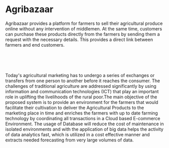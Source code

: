 # Agribazaar

Agribazaar provides a platform for farmers to sell their agricultural produce online without any intervention of middlemen. At the same time, customers can purchase these products directly from the farmers by sending them a request with the necessary details. This provides a direct link between farmers and end customers.

<br /><br /><br />

Today's agricultural marketing has to undergo a series of exchanges or transfers from one person
to another before it reaches the consumer. The challenges of traditional agriculture are addressed
significantly by using information and communication technologies (ICT) that play an important
role in uplifting the livelihoods of the rural poor.The main objective of the proposed system is to
provide an environment for the farmers that would facilitate their cultivation to deliver the
Agricultural Products to the marketing place in time and enriches the farmers with up to date
farming technology by coordinating all transactions in a Cloud based E-commerce Environment.
The usage of Database will reduce the cost of maintenance in isolated environments and with the
application of big data helps the activity of data analytics fast, which is utilized in a cost effective
manner and extracts needed forecasting from very large volumes of data.
